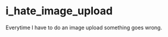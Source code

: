 i_hate_image_upload
===================

Everytime I have to do an image upload something goes wrong.
